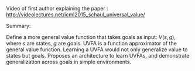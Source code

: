 Video of first author explaining the paper : http://videolectures.net/icml2015_schaul_universal_value/

Summary: 

Define a more general value function that takes goals as input: $V(s,g)$, where $s$ are states, $g$ are goals. UVFA is a function approximator of the general value function. Learning a UVFA would not only generalize value to states but goals. Proposes an architecture to learn UVFAs, and demonstrate generalization across goals in simple environments. 
